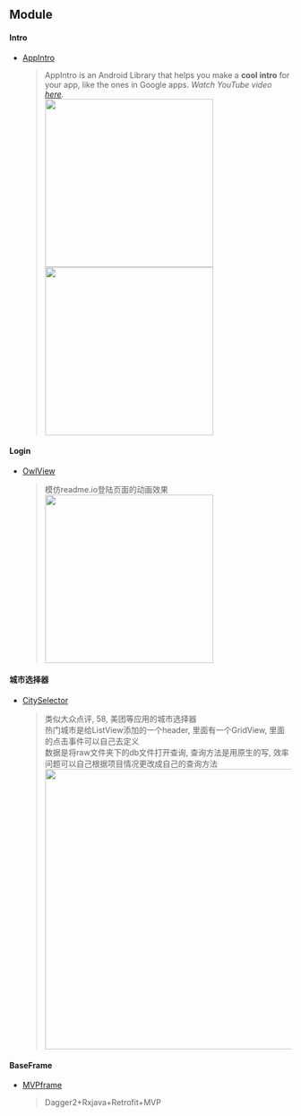 ## Module

#### Intro

* [AppIntro](https://github.com/PaoloRotolo/AppIntro)

  > AppIntro is an Android Library that helps you make a **cool intro** for your app, like the ones in Google apps.
  > *Watch YouTube video [here](https://www.youtube.com/watch?v=OlAugnH3jFY&feature=youtu.be).*  
  > <img src="https://github.com/PaoloRotolo/AppIntro/blob/master/art/intro.png" width="300" />
  > <img src="https://github.com/PaoloRotolo/AppIntro/blob/master/art/layout2.png" width="300" />



#### Login

* [OwlView](https://github.com/binglingziyu/OwlView)

  > 模仿readme.io登陆页面的动画效果   
  > <img src="https://github.com/binglingziyu/Android-LoginPage/raw/master/screenshot/owl_login.gif" width="300" />



#### 城市选择器

* [CitySelector](https://github.com/chsmy/CitySelector)   

  > 类似大众点评, 58, 美团等应用的城市选择器   
  > 热门城市是给ListView添加的一个header, 里面有一个GridView, 里面的点击事件可以自己去定义   
  > 数据是将raw文件夹下的db文件打开查询, 查询方法是用原生的写, 效率问题可以自己根据项目情况更改成自己的查询方法   
  > <img src="https://github.com/caoweiaaa/CitySelector/blob/master/city.gif" height="500" />



#### BaseFrame

* [MVPframe](https://github.com/CarlLu/MVPframe)    
  
  > Dagger2+Rxjava+Retrofit+MVP    
